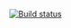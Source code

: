 [![Build status](https://ci.appveyor.com/api/projects/status/rfsjuf5g6jst1fte?svg=true)](https://ci.appveyor.com/project/mslancer/aqa-2-2)
